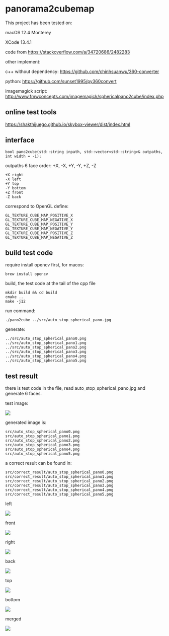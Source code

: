 # panorama2cubemap

This project has been tested on:

macOS 12.4 Monterey

XCode 13.4.1


code from https://stackoverflow.com/a/34720686/2482283

other implement:

c++ without dependency:  https://github.com/chinhsuanwu/360-converter

python: https://github.com/sunset1995/py360convert


imagemagick script: http://www.fmwconcepts.com/imagemagick/sphericalpano2cube/index.php


## online test tools

https://shakthijuego.github.io/skybox-viewer/dist/index.html

## interface

    bool pano2cube(std::string inpath, std::vector<std::string>& outpaths, int width = -1);
    

outpaths 6 face order: +X, -X, +Y, -Y, +Z, -Z

    +X right
    -X left
    +Y top 
    -Y bottom
    +Z front
    -Z back
    
correspond to OpenGL define:

    GL_TEXTURE_CUBE_MAP_POSITIVE_X
    GL_TEXTURE_CUBE_MAP_NEGATIVE_X
    GL_TEXTURE_CUBE_MAP_POSITIVE_Y
    GL_TEXTURE_CUBE_MAP_NEGATIVE_Y
    GL_TEXTURE_CUBE_MAP_POSITIVE_Z
    GL_TEXTURE_CUBE_MAP_NEGATIVE_Z 
    
## build test code

require install opencv first, for macos:
    
    brew install opencv

build, the test code at the tail of the cpp file

    mkdir build && cd build
    cmake ..
    make -j12

run command:

    ./pano2cube ../src/auto_stop_spherical_pano.jpg

generate:

    ../src/auto_stop_spherical_pano0.png
    ../src/auto_stop_spherical_pano1.png
    ../src/auto_stop_spherical_pano2.png
    ../src/auto_stop_spherical_pano3.png
    ../src/auto_stop_spherical_pano4.png
    ../src/auto_stop_spherical_pano5.png






## test result

there is test code in the file, read auto_stop_spherical_pano.jpg and generate 6 faces.


test image:

<img src="src/auto_stop_spherical_pano.jpg"/>

generated image is:

    src/auto_stop_spherical_pano0.png
    src/auto_stop_spherical_pano1.png
    src/auto_stop_spherical_pano2.png
    src/auto_stop_spherical_pano3.png
    src/auto_stop_spherical_pano4.png
    src/auto_stop_spherical_pano5.png

a correct result can be found in:

    src/correct_result/auto_stop_spherical_pano0.png
    src/correct_result/auto_stop_spherical_pano1.png
    src/correct_result/auto_stop_spherical_pano2.png
    src/correct_result/auto_stop_spherical_pano3.png
    src/correct_result/auto_stop_spherical_pano4.png
    src/correct_result/auto_stop_spherical_pano5.png


left

<img src="src/correct_result/auto_stop_spherical_pano1.png"/>

front

<img src="src/correct_result/auto_stop_spherical_pano4.png"/>

right

<img src="src/correct_result/auto_stop_spherical_pano0.png"/>

back

<img src="src/correct_result/auto_stop_spherical_pano5.png"/>

top

<img src="src/correct_result/auto_stop_spherical_pano2.png"/>

bottom

<img src="src/correct_result/auto_stop_spherical_pano3.png"/>

merged 

<img src="src/correct_result/auto_stop_spherical_pano6.png"/>

